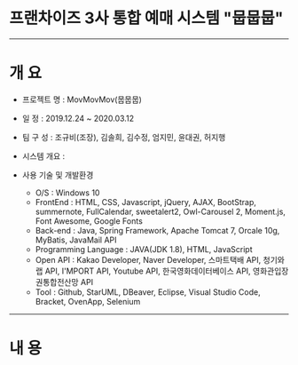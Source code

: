 #  프랜차이즈 3사 통합 예매 시스템 "뭅뭅뭅"
-----

# 개   요
* 프로젝트 명 : MovMovMov(뭅뭅뭅)

* 일   정 : 2019.12.24 ~ 2020.03.12

* 팀 구 성 : 조규비(조장), 김솔희, 김수정, 엄지민, 윤대권, 허지행

* 시스템 개요 : 

* 사용 기술 및 개발환경
   - O/S : Windows 10 
   - FrontEnd : HTML, CSS, Javascript, jQuery, AJAX, BootStrap, summernote, FullCalendar, sweetalert2, Owl-Carousel 2, Moment.js, Font Awesome, Google Fonts
   - Back-end : Java, Spring Framework, Apache Tomcat 7, Orcale 10g, MyBatis, JavaMail API
   - Programming Language : JAVA(JDK 1.8), HTML, JavaScript 
   - Open API : Kakao Developer, Naver Developer, 스마트택배 API, 청기와랩 API, I'MPORT API, Youtube API, 한국영화데이터베이스 API, 영화관입장권통합전산망 API 
   - Tool : Github, StarUML, DBeaver, Eclipse, Visual Studio Code, Bracket, OvenApp, Selenium    
   
-----
# 내  용
